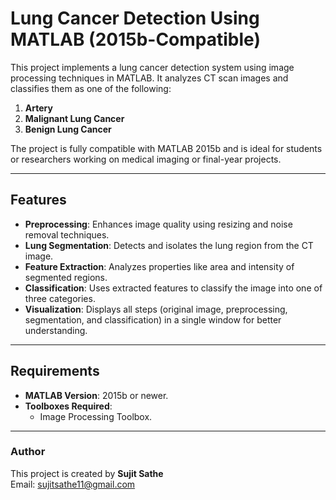 # Lung Cancer Detection Using MATLAB (2015b-Compatible)

This project implements a lung cancer detection system using image processing techniques in MATLAB. It analyzes CT scan images and classifies them as one of the following:

1. **Artery**  
2. **Malignant Lung Cancer**  
3. **Benign Lung Cancer**

The project is fully compatible with MATLAB 2015b and is ideal for students or researchers working on medical imaging or final-year projects.

---

## Features
- **Preprocessing**: Enhances image quality using resizing and noise removal techniques.  
- **Lung Segmentation**: Detects and isolates the lung region from the CT image.  
- **Feature Extraction**: Analyzes properties like area and intensity of segmented regions.  
- **Classification**: Uses extracted features to classify the image into one of three categories.  
- **Visualization**: Displays all steps (original image, preprocessing, segmentation, and classification) in a single window for better understanding.  

---

## Requirements
- **MATLAB Version**: 2015b or newer.  
- **Toolboxes Required**:  
  - Image Processing Toolbox.
 
---

### Author
This project is created by **Sujit Sathe**  
Email: [sujitsathe11@gmail.com](mailto:sujitsathe11@gmail.com)




